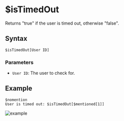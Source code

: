# $isTimedOut
Returns "true" if the user is timed out, otherwise "false".

## Syntax
```
$isTimedOut[User ID]
```

### Parameters
- `User ID`: The user to check for.

## Example
```
$nomention
User is timed out: $isTimedOut[$mentioned[1]]
```
![example](https://user-images.githubusercontent.com/94063167/198900738-ed1059b6-0d73-4e97-8669-40c770281e51.png)
